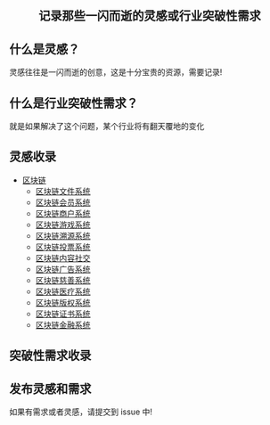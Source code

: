 <h2 align="center">记录那些一闪而逝的灵感或行业突破性需求</h2>

## 什么是灵感？

灵感往往是一闪而逝的创意，这是十分宝贵的资源，需要记录!

## 什么是行业突破性需求？

就是如果解决了这个问题，某个行业将有翻天覆地的变化

## 灵感收录

- [区块链](https://github.com/iwe7/xminder/issues/2)
  - [区块链文件系统](./src/chain/fs/readme.md)
  - [区块链会员系统](./src/chain/member/readme.md)
  - [区块链商户系统](./src/chain/shoper/readme.md)
  - [区块链游戏系统](./src/chain/shoper/readme.md)
  - [区块链溯源系统](./src/chain/shoper/readme.md)
  - [区块链投票系统](./src/chain/shoper/readme.md)
  - [区块链内容社交](./src/chain/shoper/readme.md)
  - [区块链广告系统](./src/chain/shoper/readme.md)
  - [区块链慈善系统](./src/chain/shoper/readme.md)
  - [区块链医疗系统](./src/chain/shoper/readme.md)
  - [区块链版权系统](./src/chain/shoper/readme.md)
  - [区块链证书系统](./src/chain/shoper/readme.md)
  - [区块链金融系统](./src/chain/shoper/readme.md)

## 突破性需求收录

## 发布灵感和需求

如果有需求或者灵感，请提交到 issue 中!
